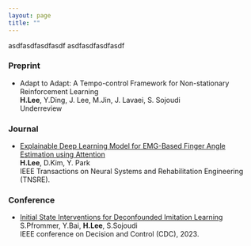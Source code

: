 ```yaml
---
layout: page
title: ""
---
```

asdfasdfasdfasdf
asdfasdfasdfasdf
### Preprint 
* Adapt to Adapt: A Tempo-control Framework for Non-stationary Reinforcement Learning  
__H.Lee__, Y.Ding, J. Lee, M.Jin, J. Lavaei, S. Sojoudi  
Underreview

### Journal 
* [Explainable Deep Learning Model for EMG-Based Finger Angle Estimation using Attention](https://ieeexplore.ieee.org/stamp/stamp.jsp?tp=&arnumber=9829861)  
__H.Lee__, D.Kim, Y. Park  
IEEE Transactions on Neural Systems and Rehabilitation Engineering (TNSRE).


### Conference
* [Initial State Interventions for Deconfounded Imitation Learning](https://sam.pfrommer.us/wp-content/uploads/2023/03/main.pdf)  
S.Pfrommer, Y.Bai, __H.Lee__, S.Sojoudi  
IEEE conference on Decision and Control (CDC), 2023.


